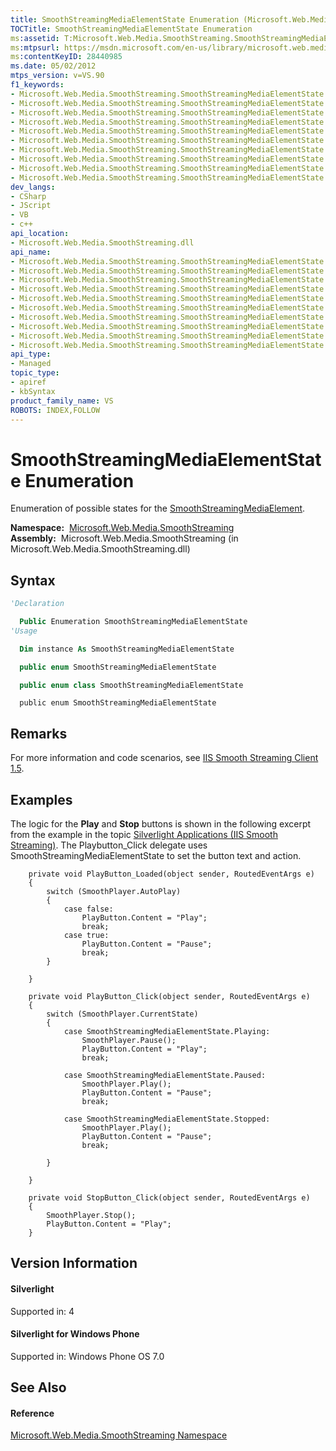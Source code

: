 ```yaml
---
title: SmoothStreamingMediaElementState Enumeration (Microsoft.Web.Media.SmoothStreaming)
TOCTitle: SmoothStreamingMediaElementState Enumeration
ms:assetid: T:Microsoft.Web.Media.SmoothStreaming.SmoothStreamingMediaElementState
ms:mtpsurl: https://msdn.microsoft.com/en-us/library/microsoft.web.media.smoothstreaming.smoothstreamingmediaelementstate(v=VS.90)
ms:contentKeyID: 28440985
ms.date: 05/02/2012
mtps_version: v=VS.90
f1_keywords:
- Microsoft.Web.Media.SmoothStreaming.SmoothStreamingMediaElementState
- Microsoft.Web.Media.SmoothStreaming.SmoothStreamingMediaElementState.AcquiringLicense
- Microsoft.Web.Media.SmoothStreaming.SmoothStreamingMediaElementState.Buffering
- Microsoft.Web.Media.SmoothStreaming.SmoothStreamingMediaElementState.ClipPlaying
- Microsoft.Web.Media.SmoothStreaming.SmoothStreamingMediaElementState.Closed
- Microsoft.Web.Media.SmoothStreaming.SmoothStreamingMediaElementState.Playing
- Microsoft.Web.Media.SmoothStreaming.SmoothStreamingMediaElementState.Individualizing
- Microsoft.Web.Media.SmoothStreaming.SmoothStreamingMediaElementState.Paused
- Microsoft.Web.Media.SmoothStreaming.SmoothStreamingMediaElementState.Opening
- Microsoft.Web.Media.SmoothStreaming.SmoothStreamingMediaElementState.Stopped
dev_langs:
- CSharp
- JScript
- VB
- c++
api_location:
- Microsoft.Web.Media.SmoothStreaming.dll
api_name:
- Microsoft.Web.Media.SmoothStreaming.SmoothStreamingMediaElementState
- Microsoft.Web.Media.SmoothStreaming.SmoothStreamingMediaElementState.AcquiringLicense
- Microsoft.Web.Media.SmoothStreaming.SmoothStreamingMediaElementState.Buffering
- Microsoft.Web.Media.SmoothStreaming.SmoothStreamingMediaElementState.ClipPlaying
- Microsoft.Web.Media.SmoothStreaming.SmoothStreamingMediaElementState.Closed
- Microsoft.Web.Media.SmoothStreaming.SmoothStreamingMediaElementState.Individualizing
- Microsoft.Web.Media.SmoothStreaming.SmoothStreamingMediaElementState.Opening
- Microsoft.Web.Media.SmoothStreaming.SmoothStreamingMediaElementState.Paused
- Microsoft.Web.Media.SmoothStreaming.SmoothStreamingMediaElementState.Playing
- Microsoft.Web.Media.SmoothStreaming.SmoothStreamingMediaElementState.Stopped
api_type:
- Managed
topic_type:
- apiref
- kbSyntax
product_family_name: VS
ROBOTS: INDEX,FOLLOW
---
```


# SmoothStreamingMediaElementState Enumeration

Enumeration of possible states for the [SmoothStreamingMediaElement](smoothstreamingmediaelement-class-microsoft-web-media-smoothstreaming_1.md).

**Namespace:**  [Microsoft.Web.Media.SmoothStreaming](microsoft-web-media-smoothstreaming-namespace_1.md)  
**Assembly:**  Microsoft.Web.Media.SmoothStreaming (in Microsoft.Web.Media.SmoothStreaming.dll)

## Syntax

``` vb
'Declaration

  Public Enumeration SmoothStreamingMediaElementState
'Usage

  Dim instance As SmoothStreamingMediaElementState
```

``` csharp
  public enum SmoothStreamingMediaElementState
```

``` c++
  public enum class SmoothStreamingMediaElementState
```

``` jscript
  public enum SmoothStreamingMediaElementState
```

## Remarks

For more information and code scenarios, see [IIS Smooth Streaming Client 1.5](microsoft-smooth-streaming-client-2-0.md).

## Examples

The logic for the **Play** and **Stop** buttons is shown in the following excerpt from the example in the topic [Silverlight Applications (IIS Smooth Streaming)](silverlight-applications.md). The Playbutton\_Click delegate uses SmoothStreamingMediaElementState to set the button text and action.

``` 
    private void PlayButton_Loaded(object sender, RoutedEventArgs e)
    {
        switch (SmoothPlayer.AutoPlay)
        {
            case false:
                PlayButton.Content = "Play";
                break;
            case true:
                PlayButton.Content = "Pause";
                break;
        }
        
    }

    private void PlayButton_Click(object sender, RoutedEventArgs e)
    {
        switch (SmoothPlayer.CurrentState)
        {
            case SmoothStreamingMediaElementState.Playing:
                SmoothPlayer.Pause();
                PlayButton.Content = "Play";
                break;

            case SmoothStreamingMediaElementState.Paused:
                SmoothPlayer.Play();
                PlayButton.Content = "Pause";
                break;

            case SmoothStreamingMediaElementState.Stopped:
                SmoothPlayer.Play();
                PlayButton.Content = "Pause";
                break;

        }

    }

    private void StopButton_Click(object sender, RoutedEventArgs e)
    {
        SmoothPlayer.Stop();
        PlayButton.Content = "Play";
    }
```

## Version Information

#### Silverlight

Supported in: 4  

#### Silverlight for Windows Phone

Supported in: Windows Phone OS 7.0  

## See Also

#### Reference

[Microsoft.Web.Media.SmoothStreaming Namespace](microsoft-web-media-smoothstreaming-namespace_1.md)

